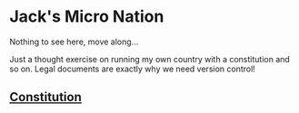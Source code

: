 # Jack's Micro Nation #

Nothing to see here, move along...

Just a thought exercise on running my own country with a constitution and so on. Legal documents are exactly why we need version control!

## [Constitution](Constitution.md)
